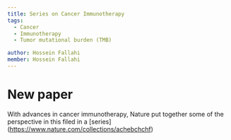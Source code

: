 ```yaml
---
title: Series on Cancer Immunotherapy
tags:
  - Cancer
  - Immunotherapy
  - Tumor mutational burden (TMB)

author: Hossein Fallahi
member: Hossein Fallahi
---
```


# New paper 

With advances in cancer immunotherapy, Nature put together some of the perspective in this filed in a [series] (https://www.nature.com/collections/achebchchf)
